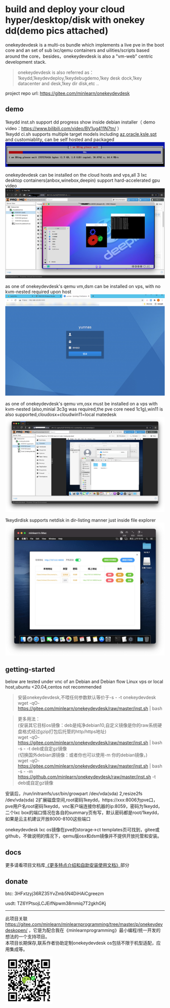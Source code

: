 
build and deploy your cloud hyper/desktop/disk with onekey dd(demo pics attached)
=====

onekeydevdesk is a multi-os bundle which implements a live pve in the boot core and an set of sub lxc/qemu containers and uilities/scripts based around the core，besides，onekeydevdesk is also a "vm-web" centric development stack.

> onekeydevdesk is also referred as：1keydd,1keydevdeploy,1keydebugdemo,1key desk dock,1key datacenter and desk,1key dir disk,etc ..

project repo url: https://gitee.com/minlearn/onekeydevdesk 

demo
-----

1keydd inst.sh support dd progress show inside debian installer（ demo video：https://www.bilibili.com/video/BV1ug411N7tn/ ）  
1keydd ci.sh supports multiple target models including [az](p/az/),[oracle](p/orc/),[ksle](p/ks/),[spt](p/spt15g/) and customiablity, can be self hosted and packaged  
![](p/index/1keydd.png)

onekeydevdesk can be installed on the cloud hosts and vps,all 3 lxc desktop containers(anbox,winebox,deepin) support hard-accelerated gpu video  
![](p/index/1keydevdesk.png)

as one of onekeydevdesk's qemu vm,dsm can be installed on vps, with no kvm-nested required upon host  
![](p/index/1keydevdeskdsm.jpg)

as one of onekeydevdesk's qemu vm,osx must be installed on a vps with kvm-nested (also,minial 3c3g was required,the pve core need 1c1g),win11 is also supported,cloudosx+cloudwin11=local matedesk  
![](p/index/1keydevdeskosx.png)

1keydirdisk supports netdisk in dir-listing manner just inside file explorer
![](p/index/1keydirdisk.png)

getting-started
-----

below are tested under vnc of an Debian and Debian flow Linux vps or local host,ubuntu <20.04,centos not recommended

> 安装onekeydevdesk,不喂任何参数默认等价于-s - -t onekeydevdesk  
> wget -qO- https://gitee.com/minlearn/onekeydevdesk/raw/master/inst.sh | bash  

> 更多用法：  
> (安装其它目标os镜像：deb是纯净debian10,自定义镜像是你的raw系统硬盘格式经过gzip打包后托管的http/https地址)  
> wget -qO- https://gitee.com/minlearn/onekeydevdesk/raw/master/inst.sh | bash -s - -t deb或自定gz镜像  
> (切换国外debian源镜像：或者你也可以使用-m 你的debian镜像，)  
> wget -qO- https://gitee.com/minlearn/onekeydevdesk/raw/master/inst.sh | bash -s - -m https://github.com/minlearn/onekeydevdesk/raw/master/inst.sh -t deb或自定gz镜像  

安装后，/run/initramfs/usr/bin/growpart /dev/vda(sda) 2,resize2fs /dev/vda(sda) 2扩展磁盘空间,root密码1keydd，https://xxx:8006为pve口，pve用户名root密码1keydd，vnc客户端连接你机器的ip:8059，密码为1keydd，二个lxc box的端口情况在各自的summary页有写，默认密码都是root/1keydd，如果是云主机建议开放8000-8100这些端口  

onekeydevdesk lxc os镜像在pve的storage->ct templates页可找到，gitee或github，不做说明的情况下，qemu版osx和dsm镜像并不提供开放托管和安装。  

docs
-----

更多请看项目文档库[《更多特点介绍和自助安装使用文档》](p/docs/)部分


donate
-----

btc:  3HFxtzyj36RZ35YvZmb5N4DiHAiCgreezm

usdt: TZ6YPtsojLCJEifNpwm38mmiq7T2gkhGKj

-----


此项目关联 https://gitee.com/minlearn/minlearnprogramming/tree/master/p/onekeydevdeskopen/ ，它是为配合我在《minlearnprogramming》最小编程/统一开发的想法的一个支持项目。  
本项目长期保存,联系作者协助定制onekeydevdesk os包括不限于机型适配，应用集成等。

![](p/index/logo123zd15sz150.png)



